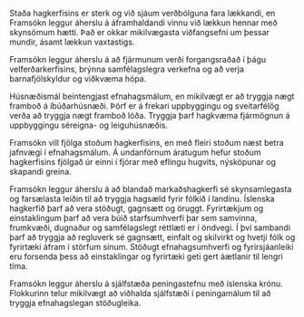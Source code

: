 Staða hagkerfisins er sterk og við sjáum verðbólguna fara lækkandi, en Framsókn leggur áherslu á áframhaldandi vinnu við lækkun hennar með skynsömum hætti. Það er okkar mikilvægasta viðfangsefni um þessar mundir, ásamt lækkun vaxtastigs.

Framsókn leggur áherslu á að fjármunum verði forgangsraðað í þágu velferðarkerfisins, brýnna samfélagslegra verkefna og að verja barnafjölskyldur og viðkvæma hópa.

Húsnæðismál beintengjast efnahagsmálum, en mikilvægt er að tryggja nægt framboð á íbúðarhúsnæði. Þörf er á frekari uppbyggingu og sveitarfélög verða að tryggja nægt framboð lóða. Tryggja þarf hagkvæma fjármögnun á uppbyggingu séreigna- og leiguhúsnæðis.

Framsókn vill fjölga stoðum hagkerfisins, en með fleiri stoðum næst betra jafnvægi í efnahagsmálum. Á undanförnum áratugum hefur stoðum hagkerfisins fjölgað úr einni í fjórar með eflingu hugvits, nýsköpunar og skapandi greina.

Framsókn leggur áherslu á að blandað markaðshagkerfi sé skynsamlegasta og farsælasta leiðin til að tryggja hagsæld fyrir fólkið í landinu. Íslenska hagkerfið þarf að vera stöðugt, gagnsætt og öruggt. Fyrirtækjum og einstaklingum þarf að vera búið starfsumhverfi þar sem samvinna, frumkvæði, dugnaður og samfélagslegt réttlæti er í öndvegi. Í því sambandi þarf að tryggja að regluverk sé gagnsætt, einfalt og skilvirkt og hvetji fólk og fyrirtæki áfram í störfum sínum. Stöðugt efnahagsumhverfi og fyrirsjáanleiki eru forsenda þess að einstaklingar og fyrirtæki geti gert áætlanir til lengri tíma.

Framsókn leggur áherslu á sjálfstæða peningastefnu með íslenska krónu. Flokkurinn telur mikilvægt að viðhalda sjálfstæði í peningamálum til að tryggja efnahagslegan stöðugleika.